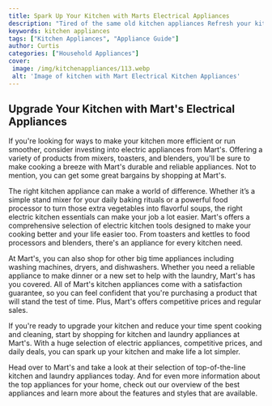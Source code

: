 ```yaml
---
title: Spark Up Your Kitchen with Marts Electrical Appliances
description: "Tired of the same old kitchen appliances Refresh your kitchen with Marts Electrical Appliances Find out how to make the best of your cooking experience with Marts wide selection"
keywords: kitchen appliances
tags: ["Kitchen Appliances", "Appliance Guide"]
author: Curtis
categories: ["Household Appliances"]
cover: 
 image: /img/kitchenappliances/113.webp
 alt: 'Image of kitchen with Mart Electrical Kitchen Appliances'
---
```

## Upgrade Your Kitchen with Mart's Electrical Appliances

If you're looking for ways to make your kitchen more efficient or run smoother, consider investing into electric appliances from Mart's. Offering a variety of products from mixers, toasters, and blenders, you'll be sure to make cooking a breeze with Mart's durable and reliable appliances. Not to mention, you can get some great bargains by shopping at Mart's. 

The right kitchen appliance can make a world of difference. Whether it’s a simple stand mixer for your daily baking rituals or a powerful food processor to turn those extra vegetables into flavorful soups, the right electric kitchen essentials can make your job a lot easier. Mart's offers a comprehensive selection of electric kitchen tools designed to make your cooking better and your life easier too. From toasters and kettles to food processors and blenders, there's an appliance for every kitchen need. 

At Mart's, you can also shop for other big time appliances including washing machines, dryers, and dishwashers. Whether you need a reliable appliance to make dinner or a new set to help with the laundry, Mart's has you covered. All of Mart's kitchen appliances come with a satisfaction guarantee, so you can feel confident that you're purchasing a product that will stand the test of time. Plus, Mart's offers competitive prices and regular sales. 

If you're ready to upgrade your kitchen and reduce your time spent cooking and cleaning, start by shopping for kitchen and laundry appliances at Mart's. With a huge selection of electric appliances, competitive prices, and daily deals, you can spark up your kitchen and make life a lot simpler. 

Head over to Mart's and take a look at their selection of top-of-the-line kitchen and laundry appliances today. And for even more information about the top appliances for your home, check out our overview of the best appliances and learn more about the features and styles that are available.
